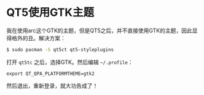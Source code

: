 # QT5使用GTK主题

我在使用arc这个GTK的主题，但是QT5之后，并不直接使用GTK的主题，因此显得格外的丑。解决方案：

```bash
$ sudo pacman -S qt5ct qt5-styleplugins
```

打开 `qt5tc` 之后，选择GTK。然后编辑 `~/.profile`：

```
export QT_QPA_PLATFORMTHEME=gtk2
```

然后退出，重新登录，就大功告成了！
